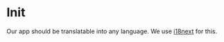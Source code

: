# Init

Our app should be translatable into any language. We use [i18next](http://i18next.com/) for this.
